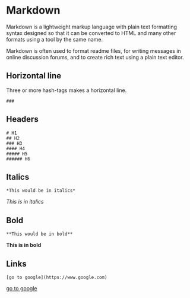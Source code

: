 # Markdown

Markdown is a lightweight markup language with plain text formatting syntax designed so that it can be converted to HTML and many other formats using a tool by the same name. 

Markdown is often used to format readme files, for writing messages in online discussion forums, and to create rich text using a plain text editor.

### 

## Horizontal line

Three or more hash-tags makes a horizontal line.

```
###
```

###

## Headers

```
# H1
## H2
### H3
#### H4
##### H5
###### H6
```

### 

## Italics

```
*This would be in italics*
```
*This is in italics*

###

## Bold

```
**This would be in bold**
```
**This is in bold**

###

## Links

```
[go to google](https://www.google.com)
```
[go to google](https://www.google.com)

## 